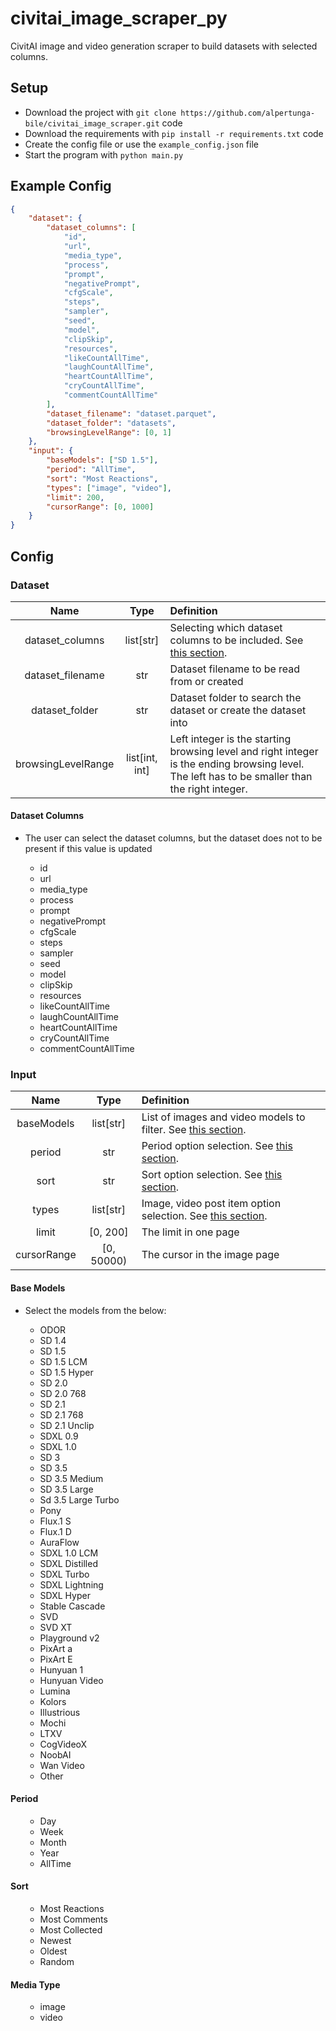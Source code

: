 # civitai_image_scraper_py

CivitAI image and video generation scraper to build datasets with selected
columns.

## Setup

- Download the project with
  `git clone https://github.com/alpertunga-bile/civitai_image_scraper.git` code
- Download the requirements with `pip install -r requirements.txt` code
- Create the config file or use the `example_config.json` file
- Start the program with `python main.py`

## Example Config

```json
{
    "dataset": {
        "dataset_columns": [
            "id",
            "url",
            "media_type",
            "process",
            "prompt",
            "negativePrompt",
            "cfgScale",
            "steps",
            "sampler",
            "seed",
            "model",
            "clipSkip",
            "resources",
            "likeCountAllTime",
            "laughCountAllTime",
            "heartCountAllTime",
            "cryCountAllTime",
            "commentCountAllTime"
        ],
        "dataset_filename": "dataset.parquet",
        "dataset_folder": "datasets",
        "browsingLevelRange": [0, 1]
    },
    "input": {
        "baseModels": ["SD 1.5"],
        "period": "AllTime",
        "sort": "Most Reactions",
        "types": ["image", "video"],
        "limit": 200,
        "cursorRange": [0, 1000]
    }
}
```

## Config

### Dataset

|        Name        |      Type      | Definition                                                                                                                                     |
| :----------------: | :------------: | :--------------------------------------------------------------------------------------------------------------------------------------------- |
|  dataset_columns   |   list[str]    | Selecting which dataset columns to be included. See [this section](#dataset-columns).                                                          |
|  dataset_filename  |      str       | Dataset filename to be read from or created                                                                                                    |
|   dataset_folder   |      str       | Dataset folder to search the dataset or create the dataset into                                                                                |
| browsingLevelRange | list[int, int] | Left integer is the starting browsing level and right integer is the ending browsing level. The left has to be smaller than the right integer. |

#### Dataset Columns

- The user can select the dataset columns, but the dataset does not to be
  present if this value is updated

<ul>
    <ul>
        <li>id</li>
        <li>url</li>
        <li>media_type</li>
        <li>process</li>
        <li>prompt</li>
        <li>negativePrompt</li>
        <li>cfgScale</li>
        <li>steps</li>
        <li>sampler</li>
        <li>seed</li>
        <li>model</li>
        <li>clipSkip</li>
        <li>resources</li>
        <li>likeCountAllTime</li>
        <li>laughCountAllTime</li>
        <li>heartCountAllTime</li>
        <li>cryCountAllTime</li>
        <li>commentCountAllTime</li>
    </ul>
</ul>

### Input

|    Name     |    Type    | Definition                                                                   |
| :---------: | :--------: | :--------------------------------------------------------------------------- |
| baseModels  | list[str]  | List of images and video models to filter. See [this section](#base-models). |
|   period    |    str     | Period option selection. See [this section](#period).                        |
|    sort     |    str     | Sort option selection. See [this section](#sort).                            |
|    types    | list[str]  | Image, video post item option selection. See [this section](#media-type).    |
|    limit    |  [0, 200]  | The limit in one page                                                        |
| cursorRange | [0, 50000) | The cursor in the image page                                                 |

#### Base Models

- Select the models from the below:

<ul>
    <ul>
        <li>ODOR</li>
        <li>SD 1.4</li>
        <li>SD 1.5</li>
        <li>SD 1.5 LCM</li>
        <li>SD 1.5 Hyper</li>
        <li>SD 2.0</li>
        <li>SD 2.0 768</li>
        <li>SD 2.1</li>
        <li>SD 2.1 768</li>
        <li>SD 2.1 Unclip</li>
        <li>SDXL 0.9</li>
        <li>SDXL 1.0</li>
        <li>SD 3</li>
        <li>SD 3.5</li>
        <li>SD 3.5 Medium</li>
        <li>SD 3.5 Large</li>
        <li>Sd 3.5 Large Turbo</li>
        <li>Pony</li>
        <li>Flux.1 S</li>
        <li>Flux.1 D</li>
        <li>AuraFlow</li>
        <li>SDXL 1.0 LCM</li>
        <li>SDXL Distilled</li>
        <li>SDXL Turbo</li>
        <li>SDXL Lightning</li>
        <li>SDXL Hyper</li>
        <li>Stable Cascade</li>
        <li>SVD</li>
        <li>SVD XT</li>
        <li>Playground v2</li>
        <li>PixArt a</li>
        <li>PixArt E</li>
        <li>Hunyuan 1</li>
        <li>Hunyuan Video</li>
        <li>Lumina</li>
        <li>Kolors</li>
        <li>Illustrious</li>
        <li>Mochi</li>
        <li>LTXV</li>
        <li>CogVideoX</li>
        <li>NoobAI</li>
        <li>Wan Video</li>
        <li>Other</li>
    </ul>
</ul>

#### Period

<ul>
    <ul>
        <li>Day</li>
        <li>Week</li>
        <li>Month</li>
        <li>Year</li>
        <li>AllTime</li>
    </ul>
</ul>

#### Sort

<ul>
    <ul>
        <li>Most Reactions</li>
        <li>Most Comments</li>
        <li>Most Collected</li>
        <li>Newest</li>
        <li>Oldest</li>
        <li>Random</li>
    </ul>
</ul>

#### Media Type

<ul>
    <ul>
        <li>image</li>
        <li>video</li>
    </ul>
</ul>
